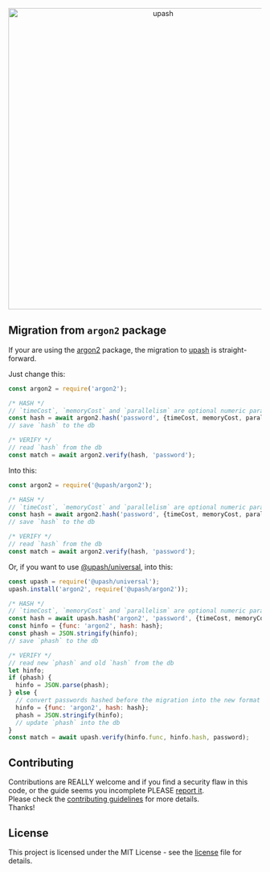 <p align="center">
  <a href="https://github.com/simonepri/upash">
    <img src="https://github.com/simonepri/upash/raw/master/media/upash.png" alt="upash" width="600"/>
  </a>
</p>

## Migration from `argon2` package
If your are using the [argon2][npm:argon2] package, the migration to
[upash][upash] is straight-forward.  

Just change this:
```js
const argon2 = require('argon2');

/* HASH */
// `timeCost`, `memoryCost` and `parallelism` are optional numeric parameters
const hash = await argon2.hash('password', {timeCost, memoryCost, parallelism});
// save `hash` to the db

/* VERIFY */
// read `hash` from the db
const match = await argon2.verify(hash, 'password');
```

Into this:
```js
const argon2 = require('@upash/argon2');

/* HASH */
// `timeCost`, `memoryCost` and `parallelism` are optional numeric parameters
const hash = await argon2.hash('password', {timeCost, memoryCost, parallelism});
// save `hash` to the db

/* VERIFY */
// read `hash` from the db
const match = await argon2.verify(hash, 'password');
```

Or, if you want to use [@upash/universal][universal], into this:
```js
const upash = require('@upash/universal');
upash.install('argon2', require('@upash/argon2'));

/* HASH */
// `timeCost`, `memoryCost` and `parallelism` are optional numeric parameters
const hash = await upash.hash('argon2', 'password', {timeCost, memoryCost, parallelism});
const hinfo = {func: 'argon2', hash: hash};
const phash = JSON.stringify(hinfo);
// save `phash` to the db

/* VERIFY */
// read new `phash` and old `hash` from the db
let hinfo;
if (phash) {
  hinfo = JSON.parse(phash);
} else {
  // convert passwords hashed before the migration into the new format
  hinfo = {func: 'argon2', hash: hash};
  phash = JSON.stringify(hinfo);
  // update `phash` into the db
}
const match = await upash.verify(hinfo.func, hinfo.hash, password);
```

## Contributing
Contributions are REALLY welcome and if you find a security flaw in this code,
or the guide seems you incomplete PLEASE [report it][new issue].  
Please check the [contributing guidelines][contributing] for more details.  
Thanks!

## License
This project is licensed under the MIT License - see the [license][license] file for details.

<!-- Links -->
[upash]: https://github.com/simonepri/upash

[new issue]: https://github.com/simonepri/upash-scrypt/issues/new

[license]: https://github.com/simonepri/upash/tree/master/license
[contributing]: https://github.com/simonepri/upash-scrypt/tree/master/.github/contributing.md

[universal]: https://github.com/simonepri/upash-universal

[npm:argon2]: https://www.npmjs.com/package/argon2
